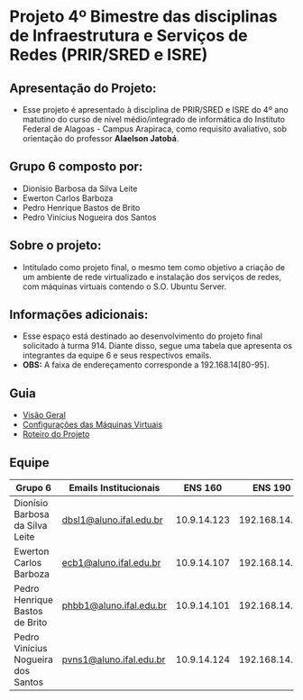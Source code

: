 # Projeto 4º Bimestre das disciplinas de Infraestrutura e Serviços de Redes (PRIR/SRED e ISRE)

## Apresentação do Projeto:

- Esse projeto é apresentado à disciplina de PRIR/SRED e ISRE do 4º ano matutino do curso de nível médio/integrado de informática do Instituto Federal de Alagoas - Campus Arapiraca, como requisito avaliativo, sob orientação do professor **Alaelson Jatobá**.

## **Grupo 6 composto por:** 
- Dionísio Barbosa da Silva Leite
- Ewerton Carlos Barboza 
- Pedro Henrique Bastos de Brito
- Pedro Vinícius Nogueira dos Santos

## Sobre o projeto:
- Intitulado como projeto final, o mesmo tem como objetivo a criação de um ambiente de rede virtualizado e instalação dos serviços de redes, com máquinas virtuais contendo o S.O. Ubuntu Server.   

## Informações adicionais: 
- Esse espaço está destinado ao desenvolvimento do projeto final solicitado à turma 914. Diante disso, segue uma tabela que apresenta os integrantes da equipe 6 e seus respectivos emails.
- **OBS:** A faixa de endereçamento corresponde a 192.168.14[80-95].

## Guia

- <a href = " " >Visão Geral</a>
- <a href = " " >Configurações das Máquinas Virtuais</a>
- <a href = " " >Roteiro do Projeto</a>

## Equipe

|             Grupo 6                |  Emails Institucionais  |   ENS 160   |    ENS 190    |
| -----------------------------------|-------------------------| ----------- | ------------- |
|   Dionísio Barbosa da Silva Leite  | dbsl1@aluno.ifal.edu.br | 10.9.14.123 | 192.168.14.90 | 
|       Ewerton Carlos Barboza       | ecb1@aluno.ifal.edu.br  | 10.9.14.107 | 192.168.14.92 |
|   Pedro Henrique Bastos de Brito   | phbb1@aluno.ifal.edu.br | 10.9.14.101 | 192.168.14.89 |
| Pedro Vinícius Nogueira dos Santos | pvns1@aluno.ifal.edu.br | 10.9.14.124 | 192.168.14.91 |


